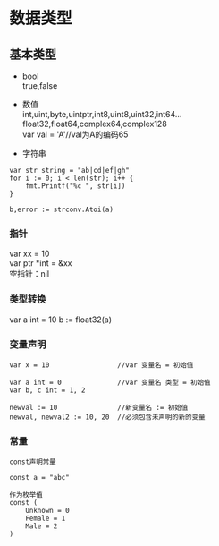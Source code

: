 # 数据类型

## 基本类型

+ bool  
true,false

+ 数值  
int,uint,byte,uintptr,int8,uint8,uint32,int64...  
float32,float64,complex64,complex128    
var val = 'A'//val为A的编码65

+ 字符串  
``` 
var str string = "ab|cd|ef|gh"
for i := 0; i < len(str); i++ {
    fmt.Printf("%c ", str[i])
}

b,error := strconv.Atoi(a)
```

### 指针
var xx = 10   
var ptr *int = &xx  
空指针：nil

### 类型转换

var a int = 10
b := float32(a)


### 变量声明
```
var x = 10                 //var 变量名 = 初始值

var a int = 0              //var 变量名 类型 = 初始值
var b, c int = 1, 2

newval := 10               //新变量名 := 初始值
newval, newval2 := 10, 20  //必须包含未声明的新的变量
```

### 常量

```
const声明常量

const a = "abc"

作为枚举值
const (
    Unknown = 0
    Female = 1
    Male = 2
)
```
